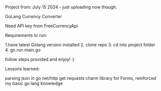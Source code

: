 Project from: July 15 2024 - just uploading now though.

GoLang Currency Converter

Need API key from FreeCurrencyApi

Requirements to run: 

1.have latest Golang version installed
2. clone repo
3. cd into project folder
4. go run main.go

follow steps provided and enjoy! :)

Lessons learned: 

parsing json in go
net/http get requests
charm library for Forms,
reinforced my basic go lang knowledge
